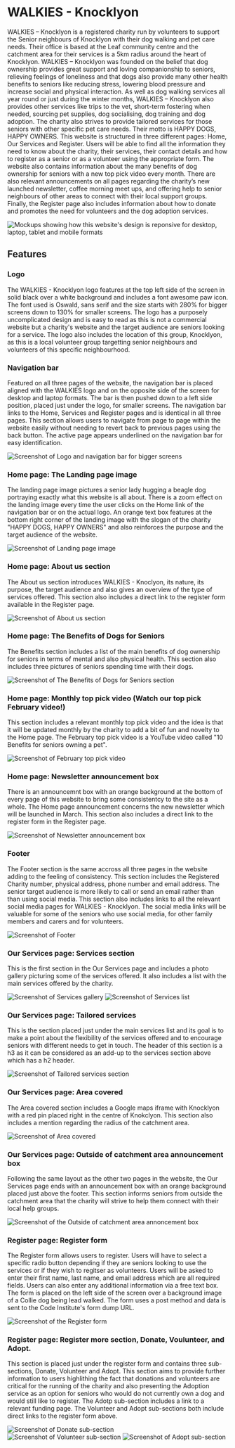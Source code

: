 # WALKIES - Knocklyon

WALKIES – Knocklyon is a registered charity run by volunteers to support the Senior neighbours of Knocklyon with their dog walking and pet care needs. Their office is based at the Leaf community centre and the catchment area for their services is a 5km radius around the heart of Knocklyon.
WALKIES – Knocklyon was founded on the belief that dog ownership provides great support and loving companionship to seniors, relieving feelings of loneliness and that dogs also provide many other health benefits to seniors like reducing stress, lowering blood pressure and increase social and physical interaction.
As well as dog walking services all year round or just during the winter months, WALKIES – Knocklyon also provides other services like trips to the vet, short-term fostering when needed, sourcing pet supplies, dog socialising, dog training and dog adoption. The charity also strives to provide tailored services for those seniors with other specific pet care needs. Their motto is HAPPY DOGS, HAPPY OWNERS.
This website is structured in three different pages: Home, Our Services and Register. Users will be able to find all the information they need to know about the charity, their services, their contact details and how to register as a senior or as a volunteer using the appropriate form. The website also contains information about the many benefits of dog ownership for seniors with a new top pick video every month. There are also relevant announcements on all pages regarding the charity’s new launched newsletter, coffee morning meet ups, and offering help to senior neighbours of other areas to connect with their local support groups. Finally, the Register page also includes information about how to donate and promotes the need for volunteers and the dog adoption services.

![Mockups showing how this website's design is reponsive for desktop, laptop, tablet and mobile formats](docs/images/mockup_responsive_design_walkies.PNG)

## Features

### Logo 
The WALKIES - Knocklyon logo features at the top left side of the screen in solid black over a white background and includes a font awesome paw icon. The font used is Oswald, sans serif and the size starts with 280% for bigger screens down to 130% for smaller screens. The logo has a purposely uncomplicated design and is easy to read as this is not a commercial website but a charity's website and the target audience are seniors looking for a service. The logo also includes the location of this group, Knocklyon, as this is a local volunteer group targetting senior neighbours and volunteers of this specific neighbourhood.

### Navigation bar
Featured on all three pages of the website, the navigation bar is placed aligned with the WALKIES logo and on the opposite side of the screen for desktop and laptop formats. The bar is then pushed down to a left side position, placed just under the logo, for smaller screens.
The navigation bar links to the Home, Services and Register pages and is identical in all three pages.
This section allows users to navigate from page to page within the website easily without needing to revert back to previous pages using the back button.
The active page appears underlined on the navigation bar for easy identification.

![Screenshot of Logo and navigation bar for bigger screens](docs/images/logo_and_navbar_walkies.PNG)

### Home page: The Landing page image

The landing page image pictures a senior lady hugging a beagle dog portraying exactly what this website is all about.
There is a zoom effect on the landing image every time the user clicks on the Home link of the navigation bar or on the actual logo. 
An orange text box features at the bottom right corner of the landing image with the slogan of the charity "HAPPY DOGS, HAPPY OWNERS" and also reinforces the purpose and the target audience of the website.

![Screenshot of Landing page image](docs/images/landing_image_walkies.PNG)

### Home page: About us section

The About us section introduces WALKIES - Knoclyon, its nature, its purpose, the target audience and also gives an overview of the type of services offered.
This section also includes a direct link to the register form available in the Register page.

![Screenshot of About us section](docs/images/about_us_walkies.PNG)

### Home page: The Benefits of Dogs for Seniors

The Benefits section includes a list of the main benefits of dog ownership for seniors in terms of mental and also physical health.
This section also includes three pictures of seniors spending time with their dogs.

![Screenshot of The Benefits of Dogs for Seniors section](docs/images/benefits_dogs_walkies.PNG)

### Home page: Monthly top pick video (Watch our top pick February video!)

This section includes a relevant monthly top pick video and the idea is that it will be updated monthly by the charity to add a bit of fun and novelty to the Home page.
The February top pick video is a YouTube video called "10 Benefits for seniors owning a pet".

![Screenshot of February top pick video](docs/images/video_walkies.PNG)

### Home page: Newsletter announcement box 

There is an announcemnt box with an orange background at the bottom of every page of this website to bring some consistentcy to the site as a whole.
The Home page announcement concerns the new newsletter which will be launched in March.
This section also includes a direct link to the register form in the Register page.

![Screenshot of Newsletter announcement box](docs/images/newsletter_walkies.PNG)

### Footer

The Footer section is the same accross all three pages in the website adding to the feeling of consistency.
This section includes the Registered Charity number, physical address, phone number and email address. The senior target audience is more likely to call or send an email rather than than using social media. 
This section also includes links to all the relevant social media pages for WALKIES - Knocklyon. The social media links will be valuable for some of the seniors who use social media, for other family members and carers and for volunteers.

![Screenshot of Footer](docs/images/footer_walkies.PNG)

### Our Services page: Services section

This is the first section in the Our Services page and includes a photo gallery picturing some of the services offered.
It also includes a list with the main services offered by the charity.

![Screenshot of Services gallery](docs/images/our_services_gallery_walkies.PNG)
![Screenshot of Services list](docs/images/our_services_list_walkies.PNG)

### Our Services page: Tailored services

This is the section placed just under the main services list and its goal is to make a point about the flexibility of the services offered and to encourage seniors with different needs to get in touch. The header of this section is a h3 as it can be considered as an add-up to the services section above which has a h2 header.

![Screenshot of Tailored services section](docs/images/tailored_services_walkies.PNG)

### Our Services page: Area covered

The Area covered section includes a Google maps iframe with Knocklyon with a red pin placed right in the centre of Knokclyon.
This section also includes a mention regarding the radius of the catchment area.

![Screenshot of Area covered](docs/images/area_covered_walkies.PNG)

### Our Services page: Outside of catchment area announcement box

Following the same layout as the other two pages in the website, the Our Services page ends with an announcement box with an orange background placed just above the footer.
This section informs seniors from outside the catchment area that the charity will strive to help them connect with their local help groups.

![Screenshot of the Outside of catchment area annoncement box](docs/images/out_of_area_walkies.PNG)

### Register page: Register form 

The Register form allows users to register. Users will have to select a specific radio button depending if they are seniors looking to use the services or if they wish to regitser as volunteers.
Users will be asked to enter their first name, last name, and email address which are all required fields.
Users can also enter any additional information via a free text box.
The form is placed on the left side of the screen over a background image of a Collie dog being lead walked.
The form uses a post method and data is sent to the Code Institute's form dump URL.

![Screenshot of the Register form](docs/images/register_walkies.PNG)


### Register page: Register more section, Donate, Voulunteer, and Adopt.

This section is placed just under the register form and contains three sub-sections, Donate, Volunteer and Adopt.
This section aims to provide further information to users highlithing the fact that donations and volunteers are critical for the running of the charity and also presenting the Adoption service as an option for seniors who would do not currently own a dog and would still like to register.
The Adotp sub-section includes a link to a relevant funding page.
The Volunteer and Adopt sub-sections both include direct links to the register form above.

![Screenshot of Donate sub-section](docs/images/donate_walkies.PNG)
![Screenshot of Volunteer sub-section](docs/images/volunteer_walkies.PNG)
![Screenshot of Adopt sub-section](docs/images/adopt_walkies.PNG)


